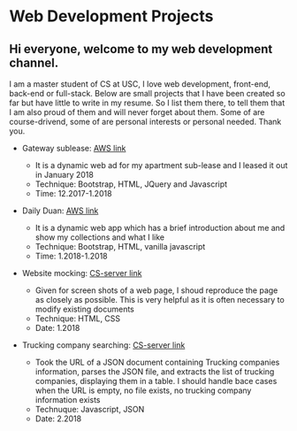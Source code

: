
# Web Development Projects

## Hi everyone, welcome to my web development channel. 
I am a master student of CS at USC, I love web development, front-end, back-end or full-stack. Below are small projects that I have been created so far but have little to write in my resume. So I list them there, to tell them that I am also proud of them and will never forget about them. Some of are course-drivend, some of are personal interests or personal needed. Thank you.

- Gateway sublease: [AWS link](http://dwjsublease.s3-website-us-west-1.amazonaws.com)
  - It is a dynamic web ad for my apartment sub-lease and I leased it out in January 2018
  - Technique: Bootstrap, HTML, JQuery and Javascript
  - Time: 12.2017-1.2018

- Daily Duan: [AWS link](http://dailyduan.s3-website-us-west-1.amazonaws.com)
  - It is a dynamic web app which has a brief introduction about me and show my collections and what I like
  - Technique: Bootstrap, HTML, vanilla javascript
  - Time: 1.2018-1.2018

- Website mocking: [CS-server link](http://www-scf.usc.edu/~duanw/hw3/mysite.htm)
  - Given for screen shots of a web page, I shoud reproduce the page as closely as possible. This is very helpful as it is often necessary to modify existing documents
  - Technique: HTML, CSS
  - Date: 1.2018

- Trucking company searching: [CS-server link](http://www-scf.usc.edu/~duanw/hw4/hw4.html)
  - Took the URL of a JSON document containing Trucking companies information, parses the JSON file, and extracts the list of trucking companies, displaying them in a table. I should handle bace cases when the URL is empty, no file exists, no trucking company information exists
  - Technuque: Javascript, JSON
  - Date: 2.2018
